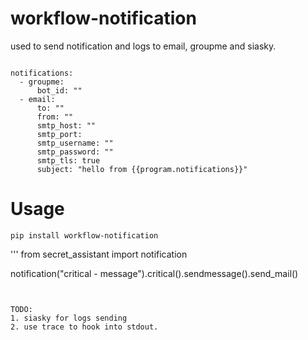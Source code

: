 # workflow-notification
used to send notification and logs  to email, groupme and siasky.

```

notifications:
  - groupme:
      bot_id: ""
  - email:
      to: ""
      from: ""
      smtp_host: ""
      smtp_port:
      smtp_username: ""
      smtp_password: ""
      smtp_tls: true
      subject: "hello from {{program.notifications}}"

```

# Usage
```
pip install workflow-notification

```


'''
from secret_assistant import notification

notification("critical - message").critical().sendmessage().send_mail()

```


TODO:
1. siasky for logs sending
2. use trace to hook into stdout.




